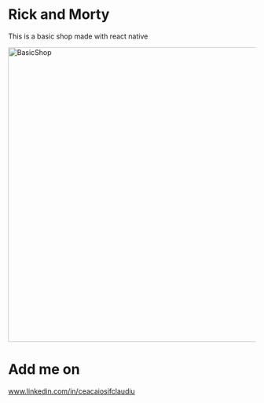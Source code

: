 # Rick and Morty

This is a basic shop made with react native


 <img src="https://user-images.githubusercontent.com/110819428/218836290-1aa6263b-9cb6-449a-bc39-af8bbf8dd696.jpg" alt="BasicShop" width="600"/> 



# Add me on

www.linkedin.com/in/ceacaiosifclaudiu
